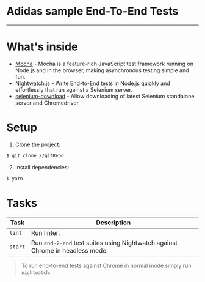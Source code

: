 # Adidas sample End-To-End Tests

---

# What's inside

- [Mocha](https://mochajs.org/) - Mocha is a feature-rich JavaScript test framework running on Node.js and in the browser, making asynchronous testing simple and fun.
- [Nightwatch.js](http://nightwatchjs.org/) - Write End-to-End tests in Node.js quickly and effortlessly that run against a Selenium server.
- [selenium-download](https://github.com/groupon/selenium-download) - Allow downloading of latest Selenium standalone server and Chromedriver.

# Setup

1. Clone the project:

  ```sh
  $ git clone //gitRepo
  ```

2. Install dependencies:

  ```sh
  $ yarn
  ```

# Tasks

| Task     | Description                                                                       |
|----------|-----------------------------------------------------------------------------------|
| `lint`   | Run linter.                                                                       |
| `start`  | Run `end-2-end` test suites using Nightwatch against Chrome in headless mode.     |

> To run end-to-end tests against Chrome in normal mode simply run `nightwatch`.
